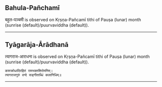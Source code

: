 ## Bahula-Pañchamī
बहुल-पञ्चमी is observed on Kṛṣṇa-Pañcamī tithi of Pauṣa (lunar) month (sunrise (default)/puurvaviddha (default)).



---
## Tyāgarāja-Ārādhanā
त्यागराज-आराधना is observed on Kṛṣṇa-Pañcamī tithi of Pauṣa (lunar) month (sunrise (default)/puurvaviddha (default)).



```
कामक्रोधादिरहितं रामभक्तशिरोमणिम्।
त्यागराजगुरुं वन्दे सङ्गीताब्धिं कलानिधिम्॥
```

---
